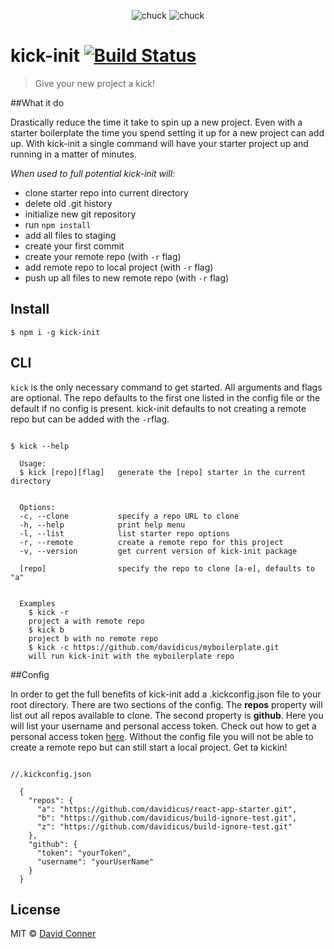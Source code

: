 
<div align="center">

![chuck](https://s3-us-west-2.amazonaws.com/s.cdpn.io/65463/chuck.png)   ![chuck](https://s3-us-west-2.amazonaws.com/s.cdpn.io/65463/chuck.png)


</div>

# kick-init  [![Build Status](https://travis-ci.org/davidicus/awesome-project.svg?branch=master)](https://travis-ci.org/davidicus/awesome-project)

> Give your new project a kick!


##What it do

Drastically reduce the time it take to spin up a new project. Even with a starter boilerplate the time you spend setting it up for a new project can add up. With kick-init a single command will have your starter project up and running in a matter of minutes.

*When used to full potential kick-init will:*
- clone starter repo into current directory
- delete old .git history
- initialize new git repository
- run `npm install`
- add all files to staging
- create your first commit
- create your remote repo (with `-r` flag)
- add remote repo to local project (with `-r` flag)
- push up all files to new remote repo (with `-r` flag)


## Install

```
$ npm i -g kick-init
```


## CLI

`kick` is the only necessary command to get started. All arguments and flags are optional. The repo defaults to the first one listed in the config file or the default if no config is present. kick-init defaults to not creating a remote repo but can be added with the `-r`flag.

```

$ kick --help

  Usage:
  $ kick [repo][flag]   generate the [repo] starter in the current directory


  Options:
  -c, --clone           specify a repo URL to clone
  -h, --help            print help menu
  -l, --list            list starter repo options
  -r, --remote          create a remote repo for this project
  -v, --version         get current version of kick-init package

  [repo]                specify the repo to clone [a-e], defaults to "a"


  Examples
    $ kick -r
    project a with remote repo
    $ kick b
    project b with no remote repo
    $ kick -c https://github.com/davidicus/myboilerplate.git
    will run kick-init with the myboilerplate repo

```

##Config

In order to get the full benefits of kick-init add a .kickconfig.json file to your root directory. There are two sections of the config. The **repos** property will list out all repos available to clone. The second property is **github**. Here you will list your username and personal access token. Check out how to get a personal access token [here](https://help.github.com/articles/creating-a-personal-access-token-for-the-command-line/). Without the config file you will not be able to create a remote repo but can still start a local project. Get ta kickin!

```

//.kickconfig.json

  {
    "repos": {
      "a": "https://github.com/davidicus/react-app-starter.git",
      "b": "https://github.com/davidicus/build-ignore-test.git",
      "z": "https://github.com/davidicus/build-ignore-test.git"
    },
    "github": {
      "token": "yourToken",
      "username": "yourUserName"
    }
  }

```



## License

MIT © [David Conner](http://david-conner.com)
